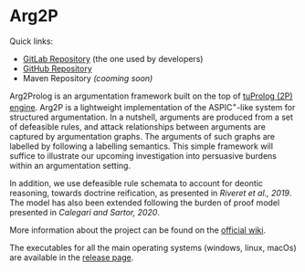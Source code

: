 # Arg2P

Quick links:

- [GitLab Repository](https://gitlab.com/pika-lab/argumentation/arg2p-kt) (the one used by developers)
- [GitHub Repository](https://github.com/tuProlog/arg2p)
- Maven Repository _(cooming soon)_


Arg2Prolog is an argumentation framework built on the top of [tuProlog (2P) engine](http://pika-lab.gitlab.io/tuprolog/2p-in-kotlin/). 
Arg2P is a lightweight implementation of the ASPIC<sup>+</sup>-like system for structured  argumentation. 
In a nutshell, arguments are produced from a set of defeasible rules, and attack relationships between arguments are captured by argumentation graphs. The arguments of such graphs are labelled by following a labelling semantics. This simple framework will suffice to illustrate our upcoming investigation into persuasive burdens within an argumentation setting. 

In addition, we use defeasible rule schemata to account for deontic reasoning, towards doctrine reification, as presented in _Riveret et al., 2019_.
The model has also been extended following the burden of proof model presented in _Calegari and Sartor, 2020_.

More information about the project can be found on the [official wiki](https://pika-lab.gitlab.io/argumentation/arg2p/).

The executables for all the main operating systems (windows, linux, macOs) are available in the [release page](https://gitlab.com/pika-lab/argumentation/arg2p/-/releases).
